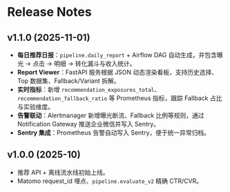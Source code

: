 # Release Notes

## v1.1.0 (2025-11-01)

- **每日推荐日报**：`pipeline.daily_report` + Airflow DAG 自动生成，并包含曝光 → 点击 → 明细 → 转化漏斗与收入统计。
- **Report Viewer**：FastAPI 服务根据 JSON 动态渲染看板，支持历史选择、Top 数据集、Fallback/Variant 拆解。
- **实时指标**：新增 `recommendation_exposures_total`、`recommendation_fallback_ratio` 等 Prometheus 指标，跟踪 Fallback 占比与实验维度。
- **告警联动**：Alertmanager 新增曝光断流、Fallback 比例等规则，通过 Notification Gateway 推送企业微信并写入 Sentry。
- **Sentry 集成**：Prometheus 告警自动写入 Sentry，便于统一异常归档。

## v1.0.0 (2025-10)

- 推荐 API + 离线流水线初始上线。
- Matomo request_id 埋点、`pipeline.evaluate_v2` 精确 CTR/CVR。
